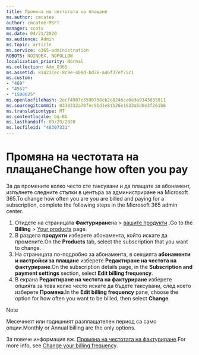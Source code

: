 ```yaml
---
title: Промяна на честотата на плащане
ms.author: cmcatee
author: cmcatee-MSFT
manager: scotv
ms.date: 04/21/2020
ms.audience: Admin
ms.topic: article
ms.service: o365-administration
ROBOTS: NOINDEX, NOFOLLOW
localization_priority: Normal
ms.collection: Adm_O365
ms.assetid: 81423cec-8c9e-408d-bd26-a46f37ef75c1
ms.custom:
- "469"
- "4552"
- "1500025"
ms.openlocfilehash: 2ecf4987e5590708cb2c8246ca0e3a9343035811
ms.sourcegitcommit: 0338332a70fec9bd1e81b26e1933a5d0e3f261b6
ms.translationtype: MT
ms.contentlocale: bg-BG
ms.lasthandoff: 09/29/2020
ms.locfileid: "48307331"
---
```

# <a name="change-how-often-you-pay"></a><span data-ttu-id="281ac-102">Промяна на честотата на плащане</span><span class="sxs-lookup"><span data-stu-id="281ac-102">Change how often you pay</span></span>

<span data-ttu-id="281ac-103">За да промените колко често сте таксувани и да плащате за абонамент, изпълнете следните стъпки в центъра за администриране на Microsoft 365.</span><span class="sxs-lookup"><span data-stu-id="281ac-103">To change how often you are you are billed and paying for a subscription, complete the following steps in the Microsoft 365 admin center.</span></span>

1. <span data-ttu-id="281ac-104">Отидете на страницата **Фактуриране**на  >  [вашите продукти](https://go.microsoft.com/fwlink/p/?linkid=842054) .</span><span class="sxs-lookup"><span data-stu-id="281ac-104">Go to the **Billing** > [Your products](https://go.microsoft.com/fwlink/p/?linkid=842054) page.</span></span>
2. <span data-ttu-id="281ac-105">В раздела **продукти** изберете абонамента, който искате да промените.</span><span class="sxs-lookup"><span data-stu-id="281ac-105">On the **Products** tab, select the subscription that you want to change.</span></span>
3. <span data-ttu-id="281ac-106">На страницата по-подробно за абонамента, в секцията **абонаменти и настройки за плащане** изберете **Редактиране на честота на фактуриране**.</span><span class="sxs-lookup"><span data-stu-id="281ac-106">On the subscription details page, in the **Subscription and payment settings** section, select **Edit billing frequency**.</span></span>
4. <span data-ttu-id="281ac-107">В екрана **Редактиране на честота на фактуриране** изберете опцията за това колко често искате да бъдете таксувани, след което изберете **Промяна**.</span><span class="sxs-lookup"><span data-stu-id="281ac-107">In the **Edit billing frequency** pane, choose the option for how often you want to be billed, then select **Change**.</span></span>

> [!NOTE]
> <span data-ttu-id="281ac-108">Месечният или годишният разплащателен период са само опции.</span><span class="sxs-lookup"><span data-stu-id="281ac-108">Monthly or Annual billing are the only options.</span></span>

<span data-ttu-id="281ac-109">За повече информация вж. [Промяна на честотата на фактуриране](https://docs.microsoft.com/microsoft-365/commerce/billing-and-payments/change-payment-frequency).</span><span class="sxs-lookup"><span data-stu-id="281ac-109">For more info, see [Change your billing frequency](https://docs.microsoft.com/microsoft-365/commerce/billing-and-payments/change-payment-frequency).</span></span>